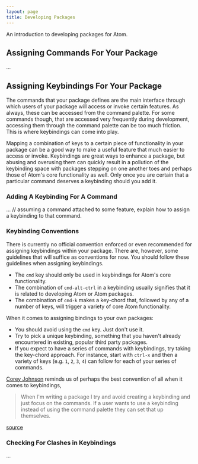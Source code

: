 ```yaml
---
layout: page
title: Developing Packages
---
```


An introduction to developing packages for Atom.

## Assigning Commands For Your Package

...

## Assigning Keybindings For Your Package

The commands that your package defines are the main interface through which users of your package will access or invoke certain features. As always, these can be accessed from the command palette. For some commands though, that are accessed very frequently during development, accessing them through the command palette can be too much friction. This is where keybindings can come into play.

Mapping a combination of keys to a certain piece of functionality in your package can be a good way to make a useful feature that much easier to access or invoke. Keybindings are great ways to enhance a package, but abusing and overusing them can quickly result in a pollution of the keybinding space with packages stepping on one another toes and perhaps those of Atom's core functionality as well. Only once you are certain that a particular command deserves a keybinding should you add it.

### Adding A Keybinding For A Command

... // assuming a command attached to some feature, explain how to assign a keybinding to that command.

### Keybinding Conventions

There is currently no official convention enforced or even recommended for assigning keybindings within your package. There are, however, some guidelines that will suffice as conventions for now. You should follow these guidelines when assigning keybindings.

- The `cmd` key should only be used in keybindings for Atom's core functionality.
- The combination of `cmd-alt-ctrl` in a keybinding usually signifies that it is related to developing Atom or Atom packages.
- The combination of `cmd-k` makes a key-chord that, followed by any of a number of keys, will trigger a variety of core Atom functionality.

When it comes to assigning bindings to your own packages:

- You should avoid using the `cmd` key. Just don't use it.
- Try to pick a unique keybinding, something that you haven't already encountered in existing, popular third party packages.
- If you expect to have a series of commands with keybindings, try taking the key-chord approach. For instance, start with `ctrl-x` and then a variety of keys (e.g. `1`, `2`, `3`, `4`) can follow for each of your series of commands.

[Corey Johnson](https://github.com/probablycorey) reminds us of perhaps the best convention of all when it comes to keybindings,

> When I'm writing a package I try and avoid creating a keybinding and just focus on the commands. If a user wants to use a keybinding instead of using the command palette they can set that up themselves.

[source](http://discuss.atom.io/t/keymap-style-guide/4432)

### Checking For Clashes in Keybindings

...